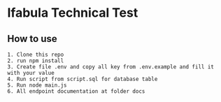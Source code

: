 # Ifabula Technical Test

## How to use

```
1. Clone this repo
2. run npm install
3. Create file .env and copy all key from .env.example and fill it with your value
4. Run script from script.sql for database table
5. Run node main.js
6. All endpoint documentation at folder docs
```
